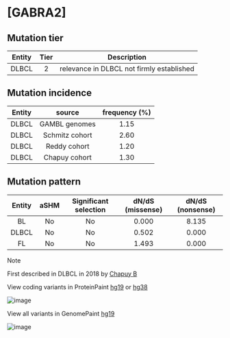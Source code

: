 # [GABRA2]

## Mutation tier

|Entity|Tier|Description                              |
|:------:|:----:|-----------------------------------------|
|DLBCL |2   |relevance in DLBCL not firmly established|
## Mutation incidence

|Entity|source        |frequency (%)|
|:------:|:--------------:|:-------------:|
|DLBCL |GAMBL genomes |1.15         |
|DLBCL |Schmitz cohort|2.60         |
|DLBCL |Reddy cohort  |1.20         |
|DLBCL |Chapuy cohort |1.30         |

## Mutation pattern

|Entity|aSHM|Significant selection|dN/dS (missense)|dN/dS (nonsense)|
|:------:|:----:|:---------------------:|:----------------:|:----------------:|
|BL    |No  |No                   |0.000           |8.135           |
|DLBCL |No  |No                   |0.502           |0.000           |
|FL    |No  |No                   |1.493           |0.000           |


> [!NOTE]
> First described in DLBCL in 2018 by [Chapuy B](https://pubmed.ncbi.nlm.nih.gov/29713087)

View coding variants in ProteinPaint [hg19](https://www.bcgsc.ca/downloads/morinlab/GAMBL/test/genes/GABRA2_protein.html)  or [hg38](https://www.bcgsc.ca/downloads/morinlab/GAMBL/test/genes/GABRA2_protein_hg38.html)

![image](../../images/proteinpaint/GABRA2_NM_000807.svg)

View all variants in GenomePaint [hg19](https://www.bcgsc.ca/downloads/morinlab/GAMBL/test/genes/GABRA2.html)

![image](../../images/proteinpaint/GABRA2.svg)
